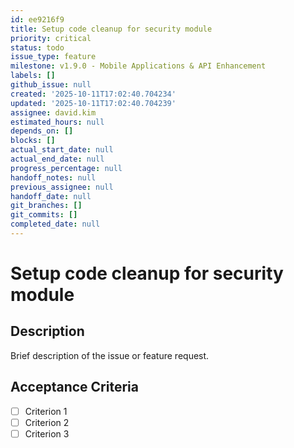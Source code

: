 ```yaml
---
id: ee9216f9
title: Setup code cleanup for security module
priority: critical
status: todo
issue_type: feature
milestone: v1.9.0 - Mobile Applications & API Enhancement
labels: []
github_issue: null
created: '2025-10-11T17:02:40.704234'
updated: '2025-10-11T17:02:40.704239'
assignee: david.kim
estimated_hours: null
depends_on: []
blocks: []
actual_start_date: null
actual_end_date: null
progress_percentage: null
handoff_notes: null
previous_assignee: null
handoff_date: null
git_branches: []
git_commits: []
completed_date: null
---
```


# Setup code cleanup for security module

## Description

Brief description of the issue or feature request.

## Acceptance Criteria

- [ ] Criterion 1
- [ ] Criterion 2
- [ ] Criterion 3